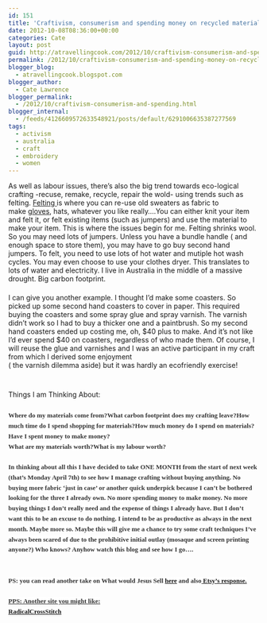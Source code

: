 ```yaml
---
id: 151
title: 'Craftivism, consumerism and spending money on recycled materials&#8230;'
date: 2012-10-08T08:36:00+00:00
categories: Cate
layout: post
guid: http://atravellingcook.com/2012/10/craftivism-consumerism-and-spending-money-on-recycled-materials.html
permalink: /2012/10/craftivism-consumerism-and-spending-money-on-recycled-materials.html
blogger_blog:
  - atravellingcook.blogspot.com
blogger_author:
  - Cate Lawrence
blogger_permalink:
  - /2012/10/craftivism-consumerism-and-spending.html
blogger_internal:
  - /feeds/4126609572633548921/posts/default/6291006635387277569
tags:
  - activism
  - australia
  - craft
  - embroidery
  - women
---
```

As well as labour issues, there&#8217;s also the big trend towards eco-logical crafting -recuse, remake, recycle, repair the wold- using trends such as felting.&nbsp;<a href="http://www.instructables.com/id/SYZ18SEF22FIBI4/" >Felting&nbsp;</a>is where you can re-use old sweaters as fabric to make&nbsp;<a href="http://www.gayeabandon.com/bodyparts.html" >gloves</a>, hats, whatever you like really&#8230;.You can either knit your item and felt it, or felt existing items (such as jumpers) and use the material to make your item. This is where the issues begin for me. Felting shrinks wool. So you may need lots of jumpers. Unless you have a bundle handle ( and enough space to store them), you may have to go buy second hand jumpers. To felt, you need to use lots of hot water and mutiple hot wash cycles. You may even choose to use your clothes dryer. This translates to lots of water and electricity. I live in Australia in the middle of a massive drought. Big carbon footprint.  
<br style="background-color: white; color: #333333; font-family: Georgia, serif; font-size: 13px; line-height: 20.799999237060547px;" />I can give you another example. I thought I&#8217;d make some coasters. So picked up some second hand coasters to cover in paper. This required buying the coasters and some spray glue and spray varnish. The varnish didn&#8217;t work so I had to buy a thicker one and a paintbrush. So my second hand coasters ended up costing me, oh, $40 plus to make. And it&#8217;s not like I&#8217;d ever spend $40 on coasters, regardless of who made them. Of course, I will reuse the glue and varnishes and I was an active participant in my craft from which I derived some enjoyment  
( the varnish dilemma aside) but it was hardly an ecofriendly exercise!  
<br style="background-color: white; color: #333333; font-family: Georgia, serif; font-size: 13px; line-height: 20.799999237060547px;" /><br style="background-color: white; color: #333333; font-family: Georgia, serif; font-size: 13px; line-height: 20.799999237060547px;" />Things I am Thinking About:<span style="background-color: white; color: #333333; font-family: 'lucida grande'; font-size: 13px; line-height: 20.799999237060547px;">  
<br style="background-color: white; color: #333333; font-family: Georgia, serif; font-size: 13px; line-height: 20.799999237060547px;" /><span style="background-color: white; color: #333333; font-family: Georgia, serif; font-size: 13px; font-weight: bold; line-height: 20.799999237060547px;">Where do my materials come from?<span style="background-color: white; color: #333333; font-family: Georgia, serif; font-size: 13px; font-weight: bold; line-height: 20.799999237060547px;">What carbon footprint does my crafting leave?<span style="background-color: white; color: #333333; font-family: Georgia, serif; font-size: 13px; font-weight: bold; line-height: 20.799999237060547px;">How much time do I spend shopping for materials?<span style="background-color: white; color: #333333; font-family: Georgia, serif; font-size: 13px; font-weight: bold; line-height: 20.799999237060547px;">How much money do I spend on materials?<span style="background-color: white; color: #333333; font-family: Georgia, serif; font-size: 13px; font-weight: bold; line-height: 20.799999237060547px;">Have I spent money to make money?&nbsp;<span style="background-color: white; color: #333333; font-family: Georgia, serif; font-size: 13px; font-weight: bold; line-height: 20.799999237060547px;"><br /><span style="background-color: white; color: #333333; font-family: Georgia, serif; font-size: 13px; font-weight: bold; line-height: 20.799999237060547px;">What are my materials worth?<span style="background-color: white; color: #333333; font-family: Georgia, serif; font-size: 13px; font-weight: bold; line-height: 20.799999237060547px;">What is my labour worth?  
<span style="background-color: white; color: #333333; font-family: Georgia, serif; font-size: 13px; font-weight: bold; line-height: 20.799999237060547px;"><br />In thinking about all this I have decided to take ONE MONTH from the start of next week (that&#8217;s Monday April 7th) to see how I manage crafting without buying anything. No buying more fabric &#8216;just in case&#8217; or another quick underpick because I can&#8217;t be bothered looking for the three I already own. No more spending money to make money. No more buying things I don&#8217;t really need and the expense of things I already have. But I don&#8217;t want this to be an excuse to do nothing. I intend to be as productive as always in the next month. Maybe more so. Maybe this will give me a chance to try some craft techniques I&#8217;ve always been scared of due to the prohibitive initial outlay (mosaque and screen printing anyone?) Who knows? Anyhow watch this blog and see how I go&#8230;.  
<br style="background-color: white; color: #333333; font-family: Georgia, serif; font-size: 13px; line-height: 20.799999237060547px;" /><br style="background-color: white; color: #333333; font-family: Georgia, serif; font-size: 13px; line-height: 20.799999237060547px;" />PS: you can read another take on What would Jesus Sell&nbsp;<a href="http://www.fourgoodcorners.com/buying-handmade-is-still-buying/" >here</a>&nbsp;and also<span style="background-color: white; color: #333333; font-family: Georgia, serif; font-size: 13px; line-height: 20.799999237060547px; text-decoration: underline;">&nbsp;<a href="http://www.etsy.com/storque/section/craftivism/article/crafting-consumerism-cooptation-materializing-a-utopian-idea/1134/comments/#comment" >Etsy&#8217;s response.</a>  
<br style="background-color: white; color: #333333; font-family: Georgia, serif; font-size: 13px; line-height: 20.799999237060547px;" />PPS: Another site you might like:  
<a href="http://radicalcrossstitch.com/" >RadicalCrossStitch</a>
